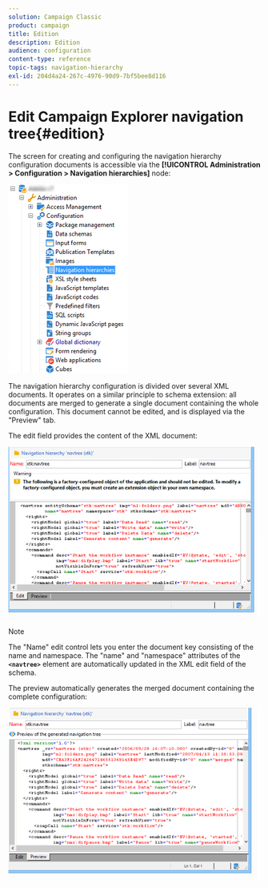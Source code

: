 ```yaml
---
solution: Campaign Classic
product: campaign
title: Edition
description: Edition
audience: configuration
content-type: reference
topic-tags: navigation-hierarchy
exl-id: 204d4a24-267c-4976-90d9-7bf5bee8d116
---
```

# Edit Campaign Explorer navigation tree{#edition}

The screen for creating and configuring the navigation hierarchy configuration documents is accessible via the **[!UICONTROL Administration > Configuration > Navigation hierarchies]** node:

![](assets/d_ncs_integration_navigation_arbo.png)

The navigation hierarchy configuration is divided over several XML documents. It operates on a similar principle to schema extension: all documents are merged to generate a single document containing the whole configuration. This document cannot be edited, and is displayed via the "Preview" tab.

The edit field provides the content of the XML document:

![](assets/d_ncs_integration_navigation_edit.png)

>[!NOTE]
>
>The "Name" edit control lets you enter the document key consisting of the name and namespace. The "name" and "namespace" attributes of the **`<navtree>`** element are automatically updated in the XML edit field of the schema.

The preview automatically generates the merged document containing the complete configuration:

![](assets/d_ncs_integration_navigation_preview.png)
